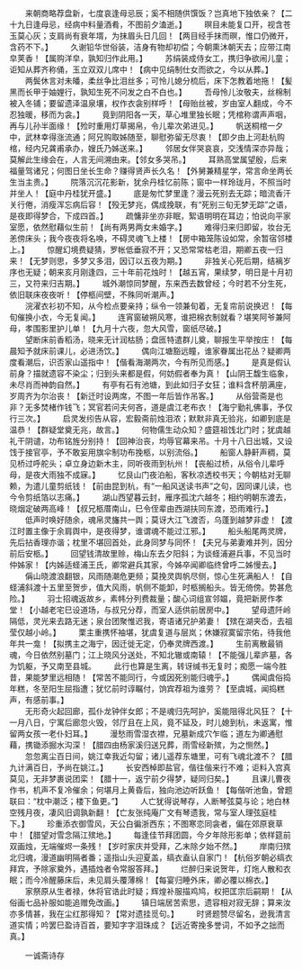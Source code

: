 <!-- { "loadSidebar": true } -->
　　来朝商略荐盘新，七度哀逢母忌辰；奚不相随供馔饭？岂真地下独依亲？【二十九日逢母忌，经病中料量酒肴，不图前夕溘逝。】
　　暝目未能复口开，视含苍玉莫心灰；支肩尚有衰年壻，为抹眉头日几回！【两目经手抹而暝，惟口仍微开，含药不下。】
　　久谢铅华世俗装，洁身有物却初偿；今朝熏沐朝天去；应带江南皁荚香！【属购洋皁，孰知归作此用。】
　　苏绢装成侍女工，携归争欲闹儿童；讵知从葬齐称俑，玉立双双儿席中！【病中见绢制仕女而欲之，今以从葬。】
　　两鬓休言对未皤，柔丝争比泪丝多；可怜儿媳分梳后，床下怎教着地拖！【髪黑而长甲于妯娌行，孰知生死不问发之白不白也。】
　　吾母怜儿汝敬夫，丝棉制被入冬铺；要留遗泽温泉壤，权作衣衾别样呼！【母贻丝被，岁由室人翻成，今不忍独暖，移而为衾。】
　　竟到阴阳各一天，草心堆里独长眠；凭棺称谓声声咽，再与儿孙半面缘！【殓时重用灯草揭帛，令儿辈次弟进见。】
　　帆送桐棺一夕中，武林幸得涨流通；阿兄购取姊随至，聊慰弥留无尽衷！【即夕由上河赴杭购棺，经内兄龚甫承办，嫂氏乃姊送来。】
　　邻居女伴哭哀哀，交浅情深亦异哉；莫解此生缘会在，人言无间溯由来。【邻女多哭吊。】
　　耳熟高堂属望殷，后来福量驾诸兄；何图日坐长生命？赚得贤声长久名！【外舅兼精星学，常言命坐两长生当主贵。】
　　院落沉沉花影新，犹余丹桂忆前陈；窗中一样玲珑月，不照当时并坐人！【庭中丹桂犹开盛。】
　　底是匆忙梦里逢？漫云死别去无踪；暗流香汗关行倦，消瘦浑忘病后容！【殁无梦兆，偶成挽联，有“死别三旬无梦无踪”之语，是夜即得梦合，下成四首。】
　　疏慵非坐亦非眠，絮语明明在耳边；怕说向平家室愿，依然慰藉似生前！【尚有两男两女未婚字。】
　　难得归来归即留，妆台无恙傍床头；我今夜夜将名唤，不碍灵魂飞上楼！【房中箱笼陈设如常，余暂宿邻楼上。】
　　惊醒幻境费疑猜，罗帐低垂寂不开；又恐常常枯老泪，期卿五夜一归来！【无梦则思，多梦又多泪，因订以五夜为期。】
　　非独关心死后期，结褵岁序也无疑；朝来亥月刚逢四，三十年前花烛时！【越五宵，果续梦，明日是十月初三，又符来归吉期。】
　　城外潮惊同梦醒，东来西去数曾经；今时若不分生死，依旧联床夜夜听！【停柩间壁，不殊同听潮声。】   
　　浣濯衣衫初不知，从今检点要亲持；纵令一领兼旬着，无复帘前说换迟！【每旬催换小衣，今无复闻。】
　　连宵窗破朔风寒，谁把棉衣制就看？堪笑阿爷兼阿母，孝围影里护儿单！【九月十六夜，忽大风雪，窗纸尽破。】    
　　望断床前香稻汤，晓来无计润枯肠；盘匜特遣群儿奠，聊报生平举按庄！【每晨知予就床前课儿，必进汤饮。】
　　偶向江塘豁远瞳，谁家眷属出花丛？疑卿两度看潮后，识否家山遥指中！【偕看海潮两次，今有所见而感。】
　　是真是假认前身？描就遗容不染尘；归到头来都是假，何妨假者奉为真！【山阴王馥生临象，未尽肖而神韵自然。】
　　有亭有石有池塘，到此如归子女狂；谁料含杯朋满座，岁周齐为尔治丧！【新迁时设两席，不图一年后皆作吊客。】
　　从俗营斋是也非？无多焚楮作钱飞；冥官若问夫何吝，道是虞江老布衣！【海宁勤礼佛事，予仅行三次。】
　　启灵发纼告从容，宏毅斋前烛泪浓；默默非真无验兆，如卿到底是温恭！【群疑堂奠无兆，故言。】
　　何物儒生动众知？盛筵祖饯北门时；犹虞越礼干阴谴，功布铭旌分别持！【回神治丧，均辱官幕来吊。十月十八日出城，又设饯于接官亭，予不敢妄用旗伞制功布挽柩，以别流俗。】
　　船窗人静鼾声稠，莫见桥过呼舵头；卓立身边新木主，同听夜雨到杭州！【丧船过桥，从俗令儿辈呼母，是夜大雨独不成寐。】
　　忆艮山门夜泊船，客秋凉透校书天；今朝枯对无聊赖，为遣儿童剪纸钱！【前由昆到杭，有“一船风送读书声”之句，因同课儿读，也今令剪纸箔以志痛。】
　　湖山西望暮云封，雁序孤沈六越冬；相约明朝东渡去，晓烟定破两高峰！【叔兄柩厝南山，巳令侄辈由西湖扶同东渡，恐雨难行。】
　　低声时唤好随余，魂帛灵旛共一舆；莫讶大江飞渡否，乌蓬到越梦非虚！【渡江时置主像于余肩舆中，是夜得梦，谁谓魂不能过江邪。】
　　船头船尾两灵牌，先后拈香理亦谐；枕里不堪回首处，此身同梦与同怀！【夫兄与弟妻难并列，因分前后安柩。】
　　回望钱清故里赊，梅山东去夕阳斜；为谈蛏浦避兵事，不见当时仲姊家！【内姊适蛏浦王氏，卿常避兵其家，今姊卒闻卿临终曾呼二姊慢去。】
　　偁山晓渡浪翻银，风雨随潮危更频；莫挽灵舆帆尽侧，惊心生死满船人！【自蛏浦斜渡十五里至贺步，值大风雨，帆侧不能卸，时柩搁船头。皆无倚傍。势甚危险。】
　　羽士招魂返故乡，素帏分列费裁量；酸心词组宣邻媪，竟把新房作孝堂！【小越老宅巳设道场，与叔兄分荐，而室人适供前居房中。】
　　望母遗阡岭隔低，灵光来去路无迷；泉台团聚惟迟我，寄语诸兄护弟妻！【殡在湖夹岙，去祖莹仅越小岭。】
　　栗主重携怀袖堪，犹虞复道与层岚；休嫌寂寞留宗佑，待我他年共一龛！【拟携主之海宁，因迁徙无定，仍奉灵牌西渡。】
　　生前离散最销魂，今日依然别墓门；江上晓风分送处，不知北辙或南辕！【不能强儿辈庐墓，各为饥躯，予又南至县城。
　　此行也算是生离，转讶缄书无复时；痴愿一端今胜昔，果能梦里远相随！【常苦不能同行，今或因死别能归魂乎。】
　　偶闻虞俗捣年糕，冬至阳生屈指遭；犹忆前时谆瞩付，饷宾荐祖为谁劳？【至虞城，闻捣糕声，有感前事。】    
　　无形奇火起回廊，孤仆龙钟伴女郎；不是魂归先呵护，奚能阻得北风狂？【十一月八日，宁寓后廊忽火毁，邻厅且在上风，竟不延及，时儿媳到杭，未返寓，惟留两女孩一老仆妇耳。】
　　漫愁雨雪湿衣襟，兄墓新成穴乍临；道左为卿通慰藉，携锄添掘水沟深！【腊四由杨家溪归送兄葬，雨雪经新殡，为之恻然。】
　　忽忽离尘百日间，姚江幸我近勾留；诸儿遥荐东塘里，可有飞魂北渡不？【腊九计满百日，予尚在姚江。】
　　长安西棹即盐官，偕往偕来行不难；讵料入宫真莫见，无非梦裹说团栾！【腊十一，返宁前夕得梦，疑同归矣。】
　　且课儿曹夜作书，机声不复冷催余；何堪月上黄昏后，独向池边听跃鱼！【每偕听池鱼，曾题联曰：“枕中潮泛；楼下鱼更。”】
　　人亡犹得说琴存，人断琴弦莫与论；地白林空残月夜，凄风旧调孰新翻！【亡友张纯庵广文有琴遗我，常与室人理弦庭桂下。】
　　珍重添衣御雪风，天公白徧浙西东；不图寒恋同衾者，偏在郊原衰草中！【腊望对雪念隔江殡地。】
　　每逢佳节拜团圆，今夕年除形影单；依样筵前双画烛，无端催烬一条残！【岁时家庆并受拜，乙末除夕始不然。】
　　岸南归殡北归魂，漫道幽明隔者番；遥指山头迎夏盖，缟衣盍认自家门！【杭俗岁朝必缟衣拜宾，予除家奠外，遇插烛者令常服答拜。】
　　烂醉归来说贺年，灯炧人散和衣眠；而今冷醒藤床后，未见肩头覆薄棉！【每宴归睡外床，卿必覆以棉衣。】
　　家祭原从生者禄，休将官诰此时疑；辉煌补服描鸡鸠，权把匡宗后嗣期！【从俗画七品补服如能追赠免改画。】
　　镇日端居苦索思，遗容相对寂无辞；算来汝亦多情甚，我在尘红那得知？【常对遗挂觅句。】
　　时贤题赞尽留名，逊我清言道实情；吟罢巳盈诗百首，要知字字泪珠成？【远近寄挽多誉词，不如予之拙而真。】

　　一诚斋诗存
